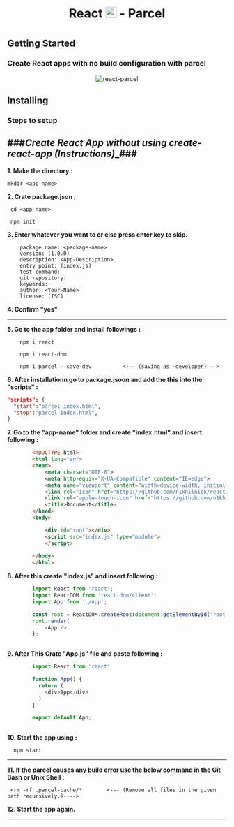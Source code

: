 <h1 align="center">
    React <img src="https://github.com/n1khilnick/react-parcel/blob/master/react-gif.gif" alt="react", width="25px",min-width="6px" /> - Parcel  
<h1>
	
## Getting Started
### Create React apps with no build configuration with parcel

<p align="center">
 
  <img src="https://github.com/n1khilnick/react-parcel/blob/master/react-parcel-gif-from-unscreen-transparent.gif" alt="react-parcel" />
</p>

## Installing

### Steps to setup

###___Create React App  without using create-react-app (Instructions)____###
-----------------------------------------------------------------------------


**1. Make the directory :**

    mkdir <app-name>

**2. Crate package.json ;**
 
 ```
  cd <app-name>
 ```
 ```
  npm init
 ```
  
**3. Enter whatever you want to or else press enter key to skip.**
```
	package name: <package-name> 
	version: (1.0.0)
	description: <App-Description>
	entry point: (index.js) 
	test command: 
	git repository:
	keywords:
	author: <Your-Name>
	license: (ISC)
```

**4. Confirm "yes"** 
_____________________

**5. Go to the app folder and install followings :**
	
```git
 	npm i react
```
	
```git
 	npm i react-dom
```
```git
 	npm i parcel --save-dev          <!-- (saving as -developer) -->
```
 

**6. After installationn go to package.jsoon and add the this into the "scripts" :**

```json
"scripts": {
  "start":"parcel index.html",
  "stop":"parcel index.html",
}

```
 
**7. Go to the "app-name" folder and create "index.html" and insert following :**

```html
		<!DOCTYPE html>  
		<html lang="en">
		<head>
			<meta charset="UTF-8">
			<meta http-equiv="X-UA-Compatible" content="IE=edge">
			<meta name="viewport" content="width=device-width, initial-scale=1.0">
 			<link rel="icon" href="https://github.com/n1khilnick/reactJS/blob/master/react-parcel.png" />
			<link rel="apple-touch-icon" href="https://github.com/n1khilnick/reactJS/blob/master/react-parcel.png" />
			<title>Document</title>
		</head>
		<body>

			<div id="root"></div>
			<script src="index.js" type="module">
			</script>
			
		</body>
		</html>
```	
	
**8. After this create "index.js" and insert following :**
		
```js
		import React from 'react';
		import ReactDOM from 'react-dom/client';
		import App from './App';

		const root = ReactDOM.createRoot(document.getElementById('root'));
		root.render(
			<App />
		);
	
```



**9. After This Crate "App.js" file  and paste following :**

```js
		import React from 'react'

		function App() {
		  return (
			<div>App</div>
		  )
		}

		export default App;
		
```
		
		
**10. Start the app using :**
 
```
  npm start
```
_________________________________________

**11. If the parcel causes any build error use the below command in the Git Bash or Unix Shell :**
 
```git
 <rm -rf .parcel-cache/*  		<--- (Remove all files in the given path recursively.)---->
```

**12. Start the app again.**
___________________________
